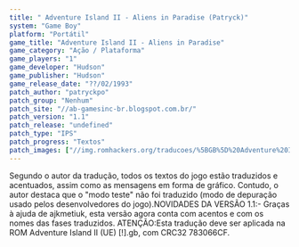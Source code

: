```yaml
---
title: " Adventure Island II - Aliens in Paradise (Patryck)"
system: "Game Boy"
platform: "Portátil"
game_title: "Adventure Island II - Aliens in Paradise"
game_category: "Ação / Plataforma"
game_players: "1"
game_developer: "Hudson"
game_publisher: "Hudson"
game_release_date: "??/02/1993"
patch_author: "patryckpo"
patch_group: "Nenhum"
patch_site: "//ab-gamesinc-br.blogspot.com.br/"
patch_version: "1.1"
patch_release: "undefined"
patch_type: "IPS"
patch_progress: "Textos"
patch_images: ["//img.romhackers.org/traducoes/%5BGB%5D%20Adventure%20Island%20II%20-%20Patryck%20-%201.png","//img.romhackers.org/traducoes/%5BGB%5D%20Adventure%20Island%20II%20-%20Patryck%20-%202.png","//img.romhackers.org/traducoes/%5BGB%5D%20Adventure%20Island%20II%20-%20Patryck%20-%203.png"]
---
```

Segundo o autor da tradução, todos os textos do jogo estão traduzidos e acentuados, assim como as mensagens em forma de gráfico. Contudo, o autor destaca que o "modo teste" não foi traduzido (modo de depuração usado pelos desenvolvedores do jogo).NOVIDADES DA VERSÃO 1.1:- Graças à ajuda de ajkmetiuk, esta versão agora conta com acentos e com os nomes das fases traduzidos. ATENÇÃO:Esta tradução deve ser aplicada na ROM Adventure Island II (UE) [!].gb, com CRC32 783066CF.